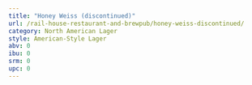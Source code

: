 ```yaml
---
title: "Honey Weiss (discontinued)"
url: /rail-house-restaurant-and-brewpub/honey-weiss-discontinued/
category: North American Lager
style: American-Style Lager
abv: 0
ibu: 0
srm: 0
upc: 0
---
```


